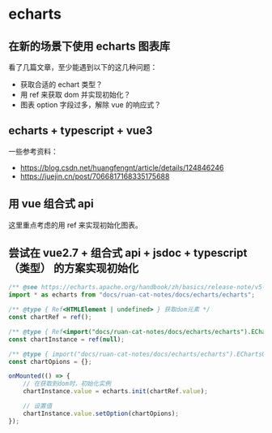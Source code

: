 # echarts

## 在新的场景下使用 echarts 图表库

看了几篇文章，至少能遇到以下的这几种问题：

- 获取合适的 echart 类型？
- 用 ref 来获取 dom 并实现初始化？
- 图表 option 字段过多，解除 vue 的响应式？

## echarts + typescript + vue3

一些参考资料：

- https://blog.csdn.net/huangfengnt/article/details/124846246
- https://juejin.cn/post/7066817168335175688

## 用 vue 组合式 api

这里重点考虑的用 ref 来实现初始化图表。

## 尝试在 vue2.7 + 组合式 api + jsdoc + typescript（类型） 的方案实现初始化

```js
/** @see https://echarts.apache.org/handbook/zh/basics/release-note/v5-upgrade-guide/#引用-echarts */
import * as echarts from "docs/ruan-cat-notes/docs/echarts/echarts";

/** @type { Ref<HTMLElement | undefined> } 获取dom元素 */
const chartRef = ref();

/** @type { Ref<import("docs/ruan-cat-notes/docs/echarts/echarts").EChartsType | null> } chart图表实例 */
const chartInstance = ref(null);

/** @type { import("docs/ruan-cat-notes/docs/echarts/echarts").EChartsOption } */
const chartOpions = {};

onMounted(() => {
    // 在获取到dom时，初始化实例
    chartInstance.value = echarts.init(chartRef.value);

    // 设置值
    chartInstance.value.setOption(chartOpions);
});
```
